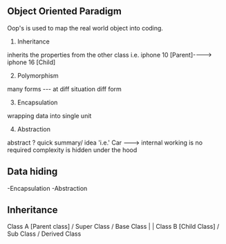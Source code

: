## Object Oriented Paradigm
Oop's is used to map the real world object into coding.
1. Inheritance

inherits the properties from the other class i.e. iphone 10 [Parent]----> iphone 16 [Child]

2. Polymorphism

many forms --- at diff situation diff form

3. Encapsulation

wrapping data into single unit

4. Abstraction

abstract ? quick summary/ idea
'i.e.' Car ---> internal working is no required
complexity is hidden under the hood

## Data hiding
-Encapsulation
-Abstraction

## Inheritance

Class A [Parent class] / Super Class / Base Class
 |
 |
Class B  [Child Class] / Sub Class / Derived Class